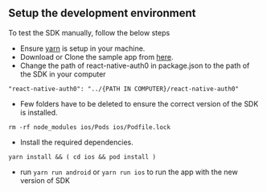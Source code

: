 ## Setup the development environment

To test the SDK manually, follow the below steps

- Ensure [yarn](https://yarnpkg.com/) is setup in your machine.
- Download or Clone the sample app from [here](https://github.com/auth0-samples/auth0-react-native-sample/tree/master/00-Login).
- Change the path of react-native-auth0 in package.json to the path of the SDK in your computer

```shell
"react-native-auth0": "../{PATH IN COMPUTER}/react-native-auth0"
```

- Few folders have to be deleted to ensure the correct version of the SDK is installed.

```shell
rm -rf node_modules ios/Pods ios/Podfile.lock
```

- Install the required dependencies.

```shell
yarn install && ( cd ios && pod install )
```

- run `yarn run android` or `yarn run ios` to run the app with the new version of SDK
